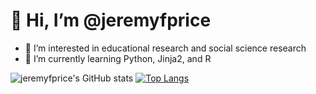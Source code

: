 <!-- _backgroundColor: red -->

# 👋 Hi, I’m @jeremyfprice

- 👀 I’m interested in educational research and social science research
- 🌱 I’m currently learning Python, Jinja2, and R

![jeremyfprice's GitHub stats](https://github-readme-stats.vercel.app/api?username=jeremyfprice&show_icons=true&theme=calm)
[![Top Langs](https://github-readme-stats.vercel.app/api/top-langs/?username=jeremyfprice&layout=compact&theme=calm)](https://github.com/jerermyfprice/github-readme-stats)

<!---
jeremyfprice/jeremyfprice is a ✨ special ✨ repository because its `README.md` (this file) appears on your GitHub profile.
You can click the Preview link to take a look at your changes.
--->
